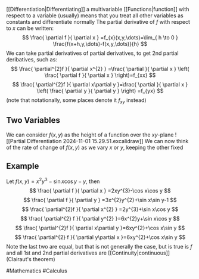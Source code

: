 [[Differentiation|Differentiating]] a multivariable [[Functions|function]] with respect to a variable (usually) means that you treat all other variables as constants and differentiate normally
The partial derivative of $f$ with respect to $x$ can be written:
$$
\frac{ \partial f }{ \partial x } =f_{x}(x,y,\dots)=\lim_{ h \to 0 } \frac{f(x+h,y,\dots)-f(x,y,\dots)}{h}
$$
We can take partial derivatives of partial derivatives, to get 2nd partial deribatives, such as:
$$
\frac{ \partial^{2}f }{ \partial x^{2} } =\frac{ \partial  }{ \partial x } \left( \frac{ \partial f }{ \partial x }  \right)=f_{xx}
$$
$$
 \frac{ \partial^{2}f }{ \partial x\partial y }=\frac{ \partial  }{ \partial x } \left( \frac{ \partial y }{ \partial y }  \right) =f_{yx}
$$
(note that notationally, some places denote it $f_{xy}$ instead)
## Two Variables
We can consider $f(x,y)$ as the height of a function over the $xy$-plane
![[Partial Differentiation 2024-11-01 15.29.51.excalidraw]]
We can now think of the rate of change of $f(x,y)$ as we vary $x$ or $y$, keeping the other fixed
## Example
Let $f(x,y)=x^{2}y^{3}-\sin x\cos y-y$, then
$$
\frac{ \partial f }{ \partial x } =2xy^{3}-\cos x\cos y
$$
$$
\frac{ \partial f }{ \partial y } =3x^{2}y^{2}+\sin x\sin y-1
$$
$$
\frac{ \partial^{2}f }{ \partial x^{2} } =2y^{3}+\sin x\cos y
$$
$$
 \frac{ \partial^{2} f }{ \partial y^{2} }=6x^{2}y+\sin x\cos y
$$
$$
 \frac{ \partial^{2}f }{ \partial x\partial y }=6xy^{2}+\cos x\sin y
$$
$$
\frac{ \partial^{2} f }{ \partial y\partial x }=6xy^{2}+\cos x\sin y
$$
Note the last two are equal, but that is not generally the case, but is true is $f$ and all 1st and 2nd partial derivatives are [[Continuity|continuous]] (Clairaut's theorem)



#Mathematics #Calculus